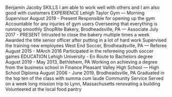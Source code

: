 Benjamin Jacoby
SKILLS
I am able to work well with others and I am also good with customers
EXPERIENCE
Lehigh Taylor Gym — Morning Supervisor
August 2019 - Present
Responsible for opening up the gym
Accountable for any injuries of gym users
Overseeing that everything is running smoothly
ShopRite Bakery, Brodheadsville, PA — Associate
July 2017 - PRESENT
Intrusted to close the bakery multiple times a week
Awarded the title senior officer after putting in a lot of hard work
Supervised the training new employees
West End Soccer, Brodheadsville, PA — Referee
August 2015 - MArch 2016
Participated in the refereeing youth soccer games
EDUCATION
Lehigh University - En Route to Bachelors degree 
August 2019 - May 2013, Bethlehem, PA
Working on achieving a degree from the business school in Finance
Pleasant Valley High School — High School Diploma
August 2006 - June 2019, Brodheadsville, PA
Graduated in the top ten of the class with summa cum laude
Community Service
Served on a week long mission trip to Lynn, Massachusetts renovating a building
Volunteered at the local food pantry 


